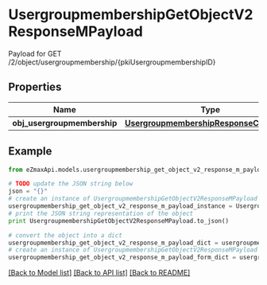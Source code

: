 # UsergroupmembershipGetObjectV2ResponseMPayload

Payload for GET /2/object/usergroupmembership/{pkiUsergroupmembershipID}

## Properties
Name | Type | Description | Notes
------------ | ------------- | ------------- | -------------
**obj_usergroupmembership** | [**UsergroupmembershipResponseCompound**](UsergroupmembershipResponseCompound.md) |  | 

## Example

```python
from eZmaxApi.models.usergroupmembership_get_object_v2_response_m_payload import UsergroupmembershipGetObjectV2ResponseMPayload

# TODO update the JSON string below
json = "{}"
# create an instance of UsergroupmembershipGetObjectV2ResponseMPayload from a JSON string
usergroupmembership_get_object_v2_response_m_payload_instance = UsergroupmembershipGetObjectV2ResponseMPayload.from_json(json)
# print the JSON string representation of the object
print UsergroupmembershipGetObjectV2ResponseMPayload.to_json()

# convert the object into a dict
usergroupmembership_get_object_v2_response_m_payload_dict = usergroupmembership_get_object_v2_response_m_payload_instance.to_dict()
# create an instance of UsergroupmembershipGetObjectV2ResponseMPayload from a dict
usergroupmembership_get_object_v2_response_m_payload_form_dict = usergroupmembership_get_object_v2_response_m_payload.from_dict(usergroupmembership_get_object_v2_response_m_payload_dict)
```
[[Back to Model list]](../README.md#documentation-for-models) [[Back to API list]](../README.md#documentation-for-api-endpoints) [[Back to README]](../README.md)


